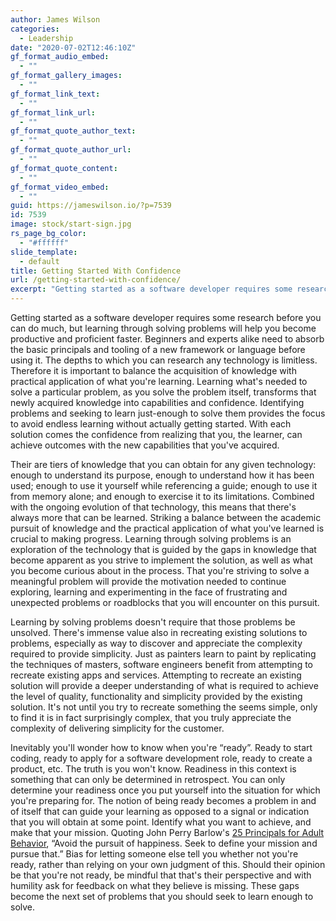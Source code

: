```yaml
---
author: James Wilson
categories:
  - Leadership
date: "2020-07-02T12:46:10Z"
gf_format_audio_embed:
  - ""
gf_format_gallery_images:
  - ""
gf_format_link_text:
  - ""
gf_format_link_url:
  - ""
gf_format_quote_author_text:
  - ""
gf_format_quote_author_url:
  - ""
gf_format_quote_content:
  - ""
gf_format_video_embed:
  - ""
guid: https://jameswilson.io/?p=7539
id: 7539
image: stock/start-sign.jpg
rs_page_bg_color:
  - "#ffffff"
slide_template:
  - default
title: Getting Started With Confidence
url: /getting-started-with-confidence/
excerpt: "Getting started as a software developer requires some research before you can do much, but learning through solving problems will help you become productive and proficient faster. Beginners and experts alike need to absorb the basic principals and tooling of a new framework or language before using it. The depths to which you can research any technology is limitless. Therefore it is important to balance the acquisition of knowledge with practical application of what you're learning."
---
```


Getting started as a software developer requires some research before you can do much, but learning through solving problems will help you become productive and proficient faster. Beginners and experts alike need to absorb the basic principals and tooling of a new framework or language before using it. The depths to which you can research any technology is limitless. Therefore it is important to balance the acquisition of knowledge with practical application of what you're learning. Learning what's needed to solve a particular problem, as you solve the problem itself, transforms that newly acquired knowledge into capabilities and confidence. Identifying problems and seeking to learn just-enough to solve them provides the focus to avoid endless learning without actually getting started. With each solution comes the confidence from realizing that you, the learner, can achieve outcomes with the new capabilities that you've acquired.

Their are tiers of knowledge that you can obtain for any given technology: enough to understand its purpose, enough to understand how it has been used; enough to use it yourself while referencing a guide; enough to use it from memory alone; and enough to exercise it to its limitations. Combined with the ongoing evolution of that technology, this means that there's always more that can be learned. Striking a balance between the academic pursuit of knowledge and the practical application of what you've learned is crucial to making progress. Learning through solving problems is an exploration of the technology that is guided by the gaps in knowledge that become apparent as you strive to implement the solution, as well as what you become curious about in the process. That you're striving to solve a meaningful problem will provide the motivation needed to continue exploring, learning and experimenting in the face of frustrating and unexpected problems or roadblocks that you will encounter on this pursuit.

Learning by solving problems doesn't require that those problems be unsolved. There's immense value also in recreating existing solutions to problems, especially as way to discover and appreciate the complexity required to provide simplicity. Just as painters learn to paint by replicating the techniques of masters, software engineers benefit from attempting to recreate existing apps and services. Attempting to recreate an existing solution will provide a deeper understanding of what is required to achieve the level of quality, functionality and simplicity provided by the existing solution. It's not until you try to recreate something the seems simple, only to find it is in fact surprisingly complex, that you truly appreciate the complexity of delivering simplicity for the customer.

Inevitably you'll wonder how to know when you're “ready”. Ready to start coding, ready to apply for a software development role, ready to create a product, etc. The truth is you won't know. Readiness in this context is something that can only be determined in retrospect. You can only determine your readiness once you put yourself into the situation for which you're preparing for. The notion of being ready becomes a problem in and of itself that can guide your learning as opposed to a signal or indication that you will obtain at some point. Identify what you want to achieve, and make that your mission. Quoting John Perry Barlow's [25 Principals for Adult Behavior](https://kottke.org/18/02/a-list-of-25-principles-of-adult-behavior-by-john-perry-barlow), “Avoid the pursuit of happiness. Seek to define your mission and pursue that.” Bias for letting someone else tell you whether not you're ready, rather than relying on your own judgment of this. Should their opinion be that you're not ready, be mindful that that's their perspective and with humility ask for feedback on what they believe is missing. These gaps become the next set of problems that you should seek to learn enough to solve.
